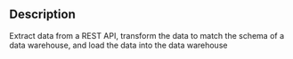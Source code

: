 ## Description
Extract data from a REST API, transform the data to match the schema of a data warehouse, and load the data into the data warehouse
